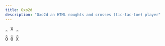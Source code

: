 ```yaml
---
title: Oxo2d 
description: "Oxo2d an HTML noughts and crosses (tic-tac-toe) player"
---
```


<pre class="oxo2d">
<a href="../8t/">.</a> X <a href="../4g/">.</a>
<a href="../8w/">.</a> <a href="../8z/">.</a> <a href="../90/">.</a>
O O X
</pre>
